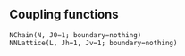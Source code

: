 ## Coupling functions
```@docs
NChain(N, J0=1; boundary=nothing)
NNLattice(L, Jh=1, Jv=1; boundary=nothing)
```